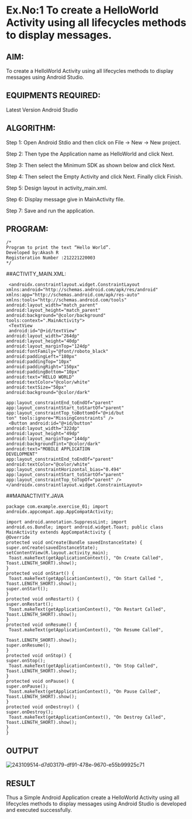 # Ex.No:1 To create a HelloWorld Activity using all lifecycles methods to display messages.


## AIM:

To create a HelloWorld Activity using all lifecycles methods to display messages using Android Studio.

## EQUIPMENTS REQUIRED:

Latest Version Android Studio

## ALGORITHM:

Step 1: Open Android Stdio and then click on File -> New -> New project.

Step 2: Then type the Application name as HelloWorld and click Next. 

Step 3: Then select the Minimum SDK as shown below and click Next.

Step 4: Then select the Empty Activity and click Next. Finally click Finish.

Step 5: Design layout in activity_main.xml.

Step 6: Display message give in MainActivity file.

Step 7: Save and run the application.

## PROGRAM:
```
/*
Program to print the text “Hello World”.
Developed by:Akash R
Registeration Number :212221220003
*/
```
##ACTIVITY_MAIN.XML:
```
 <androidx.constraintlayout.widget.ConstraintLayout
xmlns:android="http://schemas.android.com/apk/res/android"
xmlns:app="http://schemas.android.com/apk/res-auto"
xmlns:tools="http://schemas.android.com/tools"
android:layout_width="match_parent"
android:layout_height="match_parent"
android:background="@color/background"
tools:context=".MainActivity">
 <TextView
 android:id="@+id/textView"
android:layout_width="264dp"
android:layout_height="40dp"
android:layout_marginTop="124dp"
android:fontFamily="@font/roboto_black"
android:paddingLeft="180px"
android:paddingTop="10px"
android:paddingRight="150px"
android:paddingBottom="10px"
android:text="HELLO WORLD"
android:textColor="@color/white"
android:textSize="50px"
android:background="@color/dark"

app:layout_constraintEnd_toEndOf="parent"
app:layout_constraintStart_toStartOf="parent"
app:layout_constraintTop_toBottomOf="@+id/but
ton" tools:ignore="MissingConstraints" />
 <Button android:id="@+id/button"
android:layout_width="322dp"
android:layout_height="49dp"
android:layout_marginTop="144dp"
android:backgroundTint="@color/dark"
android:text="MOBILE APPLICATION
DEVELOPMENT"
app:layout_constraintEnd_toEndOf="parent"
android:textColor="@color/white"
app:layout_constraintHorizontal_bias="0.494"
app:layout_constraintStart_toStartOf="parent"
app:layout_constraintTop_toTopOf="parent" />
</androidx.constraintlayout.widget.ConstraintLayout>
```
##MAINACTIVITY.JAVA
```
package com.example.exercise_01; import
androidx.appcompat.app.AppCompatActivity;

import android.annotation.SuppressLint; import
android.os.Bundle; import android.widget.Toast; public class
MainActivity extends AppCompatActivity {
@Override
protected void onCreate(Bundle savedInstanceState) {
super.onCreate(savedInstanceState);
setContentView(R.layout.activity_main);
 Toast.makeText(getApplicationContext(), "On Create Called",
Toast.LENGTH_SHORT).show();
}
protected void onStart() {
 Toast.makeText(getApplicationContext(), "On Start Called ",
Toast.LENGTH_SHORT).show();
super.onStart();
}
protected void onRestart() {
super.onRestart();
 Toast.makeText(getApplicationContext(), "On Restart Called",
Toast.LENGTH_SHORT).show();
}
protected void onResume() {
 Toast.makeText(getApplicationContext(), "On Resume Called",

Toast.LENGTH_SHORT).show();
super.onResume();
}
protected void onStop() {
super.onStop();
 Toast.makeText(getApplicationContext(), "On Stop Called",
Toast.LENGTH_SHORT).show();
}
protected void onPause() {
super.onPause();
 Toast.makeText(getApplicationContext(), "On Pause Called",
Toast.LENGTH_SHORT).show();
}
protected void onDestroy() {
super.onDestroy();
 Toast.makeText(getApplicationContext(), "On Destroy Called",
Toast.LENGTH_SHORT).show();
}
}
```
## OUTPUT
![243109514-d7d03179-df91-478e-9670-e55b99925c71](https://github.com/suryacse05/Mobile-Application-Development/assets/133752491/4bd190d9-d26c-44ef-affd-0071b5b2f9fb)





## RESULT
Thus a Simple Android Application create a HelloWorld Activity using all lifecycles methods to display messages using Android Studio is developed and executed successfully.
